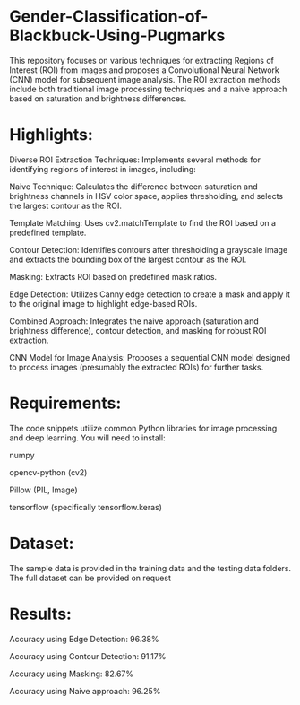 # Gender-Classification-of-Blackbuck-Using-Pugmarks

This repository focuses on various techniques for extracting Regions of Interest (ROI) from images and proposes a Convolutional Neural Network (CNN) model for subsequent image analysis. The ROI extraction methods include both traditional image processing techniques and a naive approach based on saturation and brightness differences.

#

# Highlights:
Diverse ROI Extraction Techniques: Implements several methods for identifying regions of interest in images, including:

Naive Technique: Calculates the difference between saturation and brightness channels in HSV color space, applies thresholding, and selects the largest contour as the ROI.

Template Matching: Uses cv2.matchTemplate to find the ROI based on a predefined template.

Contour Detection: Identifies contours after thresholding a grayscale image and extracts the bounding box of the largest contour as the ROI.

Masking: Extracts ROI based on predefined mask ratios.

Edge Detection: Utilizes Canny edge detection to create a mask and apply it to the original image to highlight edge-based ROIs.

Combined Approach: Integrates the naive approach (saturation and brightness difference), contour detection, and masking for robust ROI extraction.

CNN Model for Image Analysis: Proposes a sequential CNN model designed to process images (presumably the extracted ROIs) for further tasks.

#

# Requirements:

The code snippets utilize common Python libraries for image processing and deep learning. You will need to install:

numpy

opencv-python (cv2)

Pillow (PIL, Image)

tensorflow (specifically tensorflow.keras)

#

# Dataset:

The sample data is provided in the training data and the testing data folders. The full dataset can be provided on request

#

# Results:

Accuracy using Edge Detection: 96.38%

Accuracy using Contour Detection: 91.17%

Accuracy using Masking: 82.67%

Accuracy using Naive approach: 96.25%
